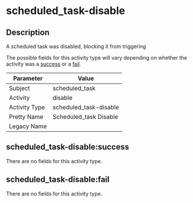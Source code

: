 scheduled_task-disable
======================

Description
-----------
A scheduled task was disabled, blocking it from triggering

The possible fields for this activity type will vary depending on whether the activity was a [success](#scheduled_task-disablesuccess) or a [fail](#scheduled_task-disablefail).

| Parameter     | Value                  |
| ------------- | ---------------------- |
| Subject       | scheduled_task         |
| Activity      | disable                |
| Activity Type | scheduled_task-disable |
| Pretty Name   | Scheduled_task Disable |
| Legacy Name   |                        |

scheduled_task-disable:success
------------------------------

There are no fields for this activity type.


scheduled_task-disable:fail
---------------------------

There are no fields for this activity type.
